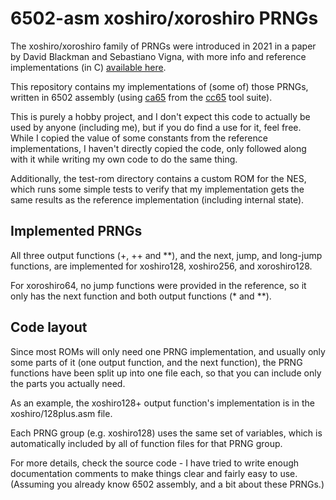# 6502-asm xoshiro/xoroshiro PRNGs

The xoshiro/xoroshiro family of PRNGs were introduced in 2021 in a paper
by David Blackman and Sebastiano Vigna, with more info and reference
implementations (in C) [available here](https://prng.di.unimi.it/).

This repository contains my implementations of (some of) those PRNGs,
written in 6502 assembly (using [ca65][] from the [cc65][] tool suite).

[ca65]: https://cc65.github.io/doc/ca65.html
[cc65]: https://cc65.github.io/

This is purely a hobby project, and I don't expect this code to actually
be used by anyone (including me), but if you do find a use for it, feel
free. While I copied the value of some constants from the reference
implementations, I haven't directly copied the code, only followed along
with it while writing my own code to do the same thing.

Additionally, the test-rom directory contains a custom ROM for the NES,
which runs some simple tests to verify that my implementation gets the
same results as the reference implementation (including internal state).

## Implemented PRNGs

All three output functions (+, ++ and **), and the next, jump, and
long-jump functions, are implemented for xoshiro128, xoshiro256, and
xoroshiro128.

For xoroshiro64, no jump functions were provided in the reference, so it
only has the next function and both output functions (* and **).

## Code layout

Since most ROMs will only need one PRNG implementation, and usually only
some parts of it (one output function, and the next function), the PRNG
functions have been split up into one file each, so that you can include
only the parts you actually need.

As an example, the xoshiro128+ output function's implementation is in
the xoshiro/128plus.asm file.

Each PRNG group (e.g. xoshiro128) uses the same set of variables, which
is automatically included by all of function files for that PRNG group.

For more details, check the source code - I have tried to write enough
documentation comments to make things clear and fairly easy to use.
(Assuming you already know 6502 assembly, and a bit about these PRNGs.)
